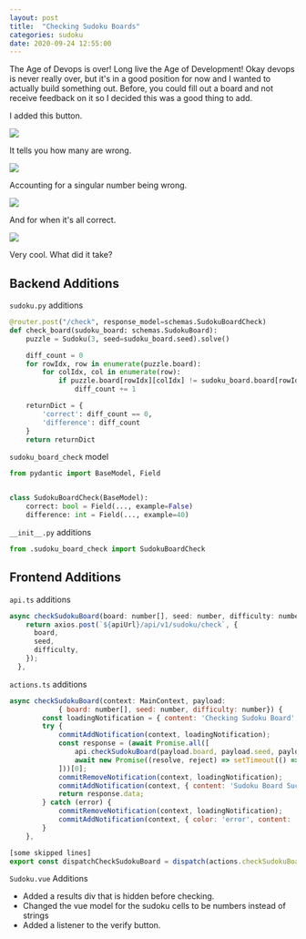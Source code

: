 ```yaml
---
layout: post
title:  "Checking Sudoku Boards"
categories: sudoku
date: 2020-09-24 12:55:00
---
```


The Age of Devops is over! Long live the Age of Development! Okay devops is never really over, but it's in a good position for now and I wanted to actually build something out. Before, you could fill out a board and not receive feedback on it so I decided this was a good thing to add. 

I added this button.

![](/../assets/2020-09-24-12-45-22.png)

It tells you how many are wrong.

![](/../assets/2020-09-24-12-45-45.png)

Accounting for a singular number being wrong.

![](/../assets/2020-09-24-12-46-15.png)

And for when it's all correct.

![](/../assets/2020-09-24-12-46-34.png)

Very cool. What did it take?

## Backend Additions

`sudoku.py` additions
```python
@router.post("/check", response_model=schemas.SudokuBoardCheck)
def check_board(sudoku_board: schemas.SudokuBoard):
    puzzle = Sudoku(3, seed=sudoku_board.seed).solve()

    diff_count = 0
    for rowIdx, row in enumerate(puzzle.board):
        for colIdx, col in enumerate(row):
            if puzzle.board[rowIdx][colIdx] != sudoku_board.board[rowIdx][colIdx]:
                diff_count += 1

    returnDict = {
        'correct': diff_count == 0,
        'difference': diff_count
    }
    return returnDict
```

`sudoku_board_check` model
```python
from pydantic import BaseModel, Field


class SudokuBoardCheck(BaseModel):
    correct: bool = Field(..., example=False)
    difference: int = Field(..., example=40)
```

`__init__.py` additions
```python
from .sudoku_board_check import SudokuBoardCheck
```

## Frontend Additions
`api.ts` additions
```javascript
async checkSudokuBoard(board: number[], seed: number, difficulty: number) {
    return axios.post(`${apiUrl}/api/v1/sudoku/check`, {
      board,
      seed,
      difficulty,
    });
  },
```

`actions.ts` additions
```javascript
async checkSudokuBoard(context: MainContext, payload:
            { board: number[], seed: number, difficulty: number}) {
        const loadingNotification = { content: 'Checking Sudoku Board', showProgress: true };
        try {
            commitAddNotification(context, loadingNotification);
            const response = (await Promise.all([
                api.checkSudokuBoard(payload.board, payload.seed, payload.difficulty),
                await new Promise((resolve, reject) => setTimeout(() => resolve(), 500)),
            ]))[0];
            commitRemoveNotification(context, loadingNotification);
            commitAddNotification(context, { content: 'Sudoku Board Successfully Verified', color: 'success' });
            return response.data;
        } catch (error) {
            commitRemoveNotification(context, loadingNotification);
            commitAddNotification(context, { color: 'error', content: 'Error Verifying Sudoku Board' });
        }
    },

[some skipped lines]
export const dispatchCheckSudokuBoard = dispatch(actions.checkSudokuBoard);
```

`Sudoku.vue` Additions
* Added a results div that is hidden before checking.
* Changed the vue model for the sudoku cells to be numbers instead of strings
* Added a listener to the verify button. 